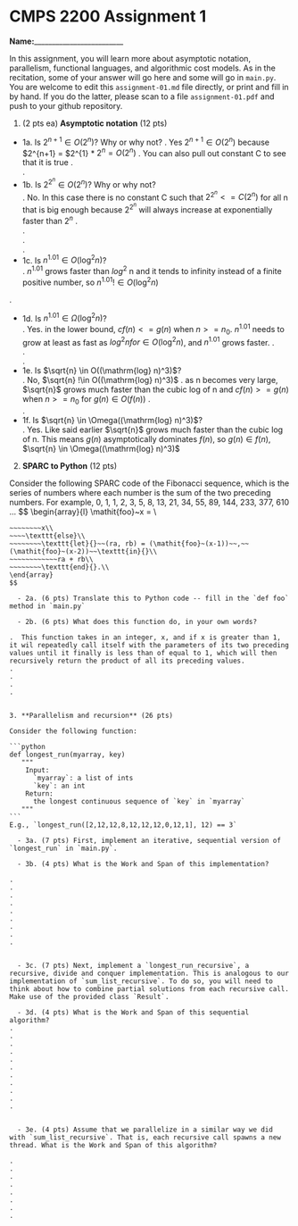 

# CMPS 2200 Assignment 1

**Name:**_________________________


In this assignment, you will learn more about asymptotic notation, parallelism, functional languages, and algorithmic cost models. As in the recitation, some of your answer will go here and some will go in `main.py`. You are welcome to edit this `assignment-01.md` file directly, or print and fill in by hand. If you do the latter, please scan to a file `assignment-01.pdf` and push to your github repository. 
  
  

1. (2 pts ea) **Asymptotic notation** (12 pts)

  - 1a. Is $2^{n+1} \in O(2^n)$? Why or why not? 
.  Yes
  $2^{n+1} \in O(2^n)$ because $2^{n+1} = $2^{1} * $2^{n} = O(2^n)$
.  You can also  pull out constant C to see that it is true 
.  
. 
  - 1b. Is $2^{2^n} \in O(2^n)$? Why or why not?     
.  No. In this case there is no constant C such that $2^{2^n} <= C(2^n)$ for all n that is big enough because $2^{2^n}$ will always increase at exponentially faster than $2^{n}$
.  
.  
.  
.  
  - 1c. Is $n^{1.01} \in O(\mathrm{log}^2 n)$?    
.
$n^{1.01}$ grows faster than ${log}^2$ n and it tends to infinity instead of a finite positive number, so $n^{1.01} !\in O(\mathrm{log}^2 n)$
    
.  

  - 1d. Is $n^{1.01} \in \Omega(\mathrm{log}^2 n)$?  
.  Yes. in the lower bound, $cf(n)<=g(n)$ when $n>=n_0$. $n^{1.01}$ needs to grow at least as fast as ${log}^2 n for \in O(\mathrm{log}^2 n)$, and $n^{1.01}$ grows faster.
.  
.  
.  
  - 1e. Is $\sqrt{n} \in O((\mathrm{log} n)^3)$?  
.  No, $\sqrt{n} !\in O((\mathrm{log} n)^3)$
.  as n becomes very large, $\sqrt{n}$ grows much faster than the cubic log of n and $cf(n)>=g(n)$ when $n>=n_0$ for $g(n) \in O(f(n))$
.  
.  
  - 1f. Is $\sqrt{n} \in \Omega((\mathrm{log} n)^3)$?  
.  Yes. Like said earlier $\sqrt{n}$ grows much faster than the cubic log of n. This means $g(n)$ asymptotically dominates $f(n)$, so $g(n) \in f(n)$, $\sqrt{n} \in \Omega((\mathrm{log} n)^3)$


2. **SPARC to Python** (12 pts)

Consider the following SPARC code of the Fibonacci sequence, which is the series of numbers where each number is the sum of the two preceding numbers. For example, 0, 1, 1, 2, 3, 5, 8, 13, 21, 34, 55, 89, 144, 233, 377, 610 ... 
$$
\begin{array}{l}
\mathit{foo}~x =   \\
~~~~\texttt{if}{}~~x \le 1~~\texttt{then}{}\\
~~~~~~~~x\\   
~~~~\texttt{else}\\
~~~~~~~~\texttt{let}{}~~(ra, rb) = (\mathit{foo}~(x-1))~~,~~(\mathit{foo}~(x-2))~~\texttt{in}{}\\  
~~~~~~~~~~~~ra + rb\\  
~~~~~~~~\texttt{end}{}.\\
\end{array}
$$ 

  - 2a. (6 pts) Translate this to Python code -- fill in the `def foo` method in `main.py`  

  - 2b. (6 pts) What does this function do, in your own words?  

.  This function takes in an integer, x, and if x is greater than 1, it wil repeatedly call itself with the parameters of its two preceding values until it finally is less than of equal to 1, which will then recursively return the product of all its preceding values.
.  
.  
.  
.  
  

3. **Parallelism and recursion** (26 pts)

Consider the following function:  

```python
def longest_run(myarray, key)
   """
    Input:
      `myarray`: a list of ints
      `key`: an int
    Return:
      the longest continuous sequence of `key` in `myarray`
   """
```
E.g., `longest_run([2,12,12,8,12,12,12,0,12,1], 12) == 3`  
 
  - 3a. (7 pts) First, implement an iterative, sequential version of `longest_run` in `main.py`.  

  - 3b. (4 pts) What is the Work and Span of this implementation?  

.  
.  
.  
.  
.  
.  
.  
.  
.  


  - 3c. (7 pts) Next, implement a `longest_run_recursive`, a recursive, divide and conquer implementation. This is analogous to our implementation of `sum_list_recursive`. To do so, you will need to think about how to combine partial solutions from each recursive call. Make use of the provided class `Result`.   

  - 3d. (4 pts) What is the Work and Span of this sequential algorithm?  
.  
.  
.  
.  
.  
.  
.  
.  
.  
.  
.  


  - 3e. (4 pts) Assume that we parallelize in a similar way we did with `sum_list_recursive`. That is, each recursive call spawns a new thread. What is the Work and Span of this algorithm?  

.  
.  
.  
.  
.  
.  
.  
.  

